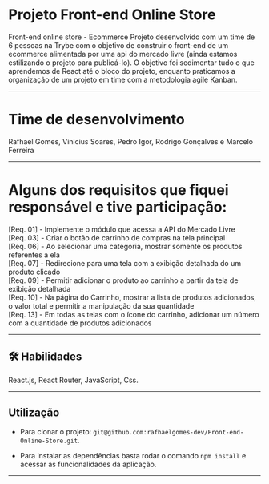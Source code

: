 # Projeto Front-end Online Store

Front-end online store - Ecommerce 
Projeto desenvolvido com um time de 6 pessoas na Trybe com o objetivo de construir o front-end  de um ecommerce alimentada por uma api do mercado livre (ainda estamos estilizando o projeto para publicá-lo). O objetivo foi sedimentar tudo o que aprendemos de React  até o bloco do projeto, enquanto praticamos a organização de um projeto em time com a metodologia agile Kanban.

<hr></hr>

# Time de desenvolvimento
Rafhael Gomes, Vinicius Soares, Pedro Igor, Rodrigo Gonçalves e Marcelo Ferreira

<hr></hr>

# Alguns dos requisitos que fiquei responsável e tive participação:
[Req. 01] - Implemente o módulo que acessa a API do Mercado Livre
<br />
[Req. 03] - Criar o botão de carrinho de compras na tela principal
<br />
[Req. 06] - Ao selecionar uma categoria, mostrar somente os produtos referentes a ela
<br />
[Req. 07] - Redirecione para uma tela com a exibição detalhada do um produto clicado
<br />
[Req. 09] - Permitir adicionar o produto ao carrinho a partir da tela de exibição detalhada
<br />
[Req. 10] - Na página do Carrinho, mostrar a lista de produtos adicionados, o valor total e permitir a manipulação da sua quantidade
<br />
[Req. 13] - Em todas as telas com o ícone do carrinho, adicionar um número com a quantidade de produtos adicionados

<hr></hr>

## 🛠 Habilidades
React.js, React Router, JavaScript, Css.

<hr></hr>

## Utilização

- Para clonar o projeto: `git@github.com:rafhaelgomes-dev/Front-end-Online-Store.git`.

- Para instalar as dependências basta rodar o comando `npm install` e acessar as funcionalidades da aplicação.

<hr></hr>
